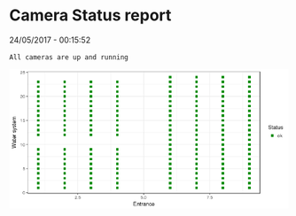 Camera Status report
================
24/05/2017 - 00:15:52

    All cameras are up and running

![](camreport_files/figure-markdown_github/unnamed-chunk-2-1.png)
